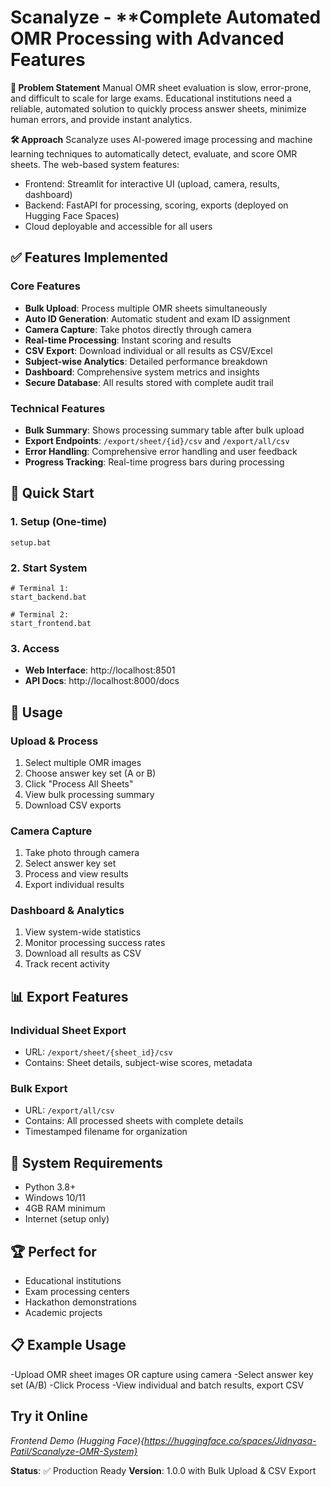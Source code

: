 # Scanalyze - **Complete Automated OMR Processing with Advanced Features

**🎯 Problem Statement**
Manual OMR sheet evaluation is slow, error-prone, and difficult to scale for large exams. Educational institutions need a reliable, automated solution to quickly process answer sheets, minimize human errors, and provide instant analytics.

**🛠️ Approach**
Scanalyze uses AI-powered image processing and machine learning techniques to automatically detect, evaluate, and score OMR sheets. The web-based system features:
- Frontend: Streamlit for interactive UI (upload, camera, results, dashboard)
- Backend: FastAPI for processing, scoring, exports (deployed on Hugging Face Spaces)
- Cloud deployable and accessible for all users

## ✅ Features Implemented

### Core Features
- **Bulk Upload**: Process multiple OMR sheets simultaneously
- **Auto ID Generation**: Automatic student and exam ID assignment  
- **Camera Capture**: Take photos directly through camera
- **Real-time Processing**: Instant scoring and results
- **CSV Export**: Download individual or all results as CSV/Excel
- **Subject-wise Analytics**: Detailed performance breakdown
- **Dashboard**: Comprehensive system metrics and insights
- **Secure Database**: All results stored with complete audit trail

### Technical Features
- **Bulk Summary**: Shows processing summary table after bulk upload
- **Export Endpoints**: `/export/sheet/{id}/csv` and `/export/all/csv`
- **Error Handling**: Comprehensive error handling and user feedback
- **Progress Tracking**: Real-time progress bars during processing

## 🚀 Quick Start

### 1. Setup (One-time)
```batch
setup.bat
```

### 2. Start System
```batch
# Terminal 1:
start_backend.bat

# Terminal 2:
start_frontend.bat
```

### 3. Access
- **Web Interface**: http://localhost:8501
- **API Docs**: http://localhost:8000/docs

## 📱 Usage

### Upload & Process
1. Select multiple OMR images
2. Choose answer key set (A or B)  
3. Click "Process All Sheets"
4. View bulk processing summary
5. Download CSV exports

### Camera Capture
1. Take photo through camera
2. Select answer key set
3. Process and view results
4. Export individual results

### Dashboard & Analytics
1. View system-wide statistics
2. Monitor processing success rates
3. Download all results as CSV
4. Track recent activity

## 📊 Export Features

### Individual Sheet Export
- URL: `/export/sheet/{sheet_id}/csv`
- Contains: Sheet details, subject-wise scores, metadata

### Bulk Export  
- URL: `/export/all/csv`
- Contains: All processed sheets with complete details
- Timestamped filename for organization

## 🔧 System Requirements
- Python 3.8+
- Windows 10/11
- 4GB RAM minimum
- Internet (setup only)

## 🏆 Perfect for
- Educational institutions
- Exam processing centers
- Hackathon demonstrations
- Academic projects

## 📋 Example Usage
-Upload OMR sheet images OR capture using camera
-Select answer key set (A/B)
-Click Process
-View individual and batch results, export CSV

## Try it Online
*Frontend Demo (Hugging Face){https://huggingface.co/spaces/Jidnyasa-Patil/Scanalyze-OMR-System}*

**Status**: ✅ Production Ready
**Version**: 1.0.0 with Bulk Upload & CSV Export